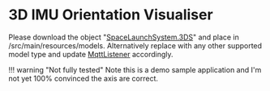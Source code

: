 # 3D IMU Orientation Visualiser
Please download the object "[SpaceLaunchSystem.3DS](http://nasa3d.arc.nasa.gov/detail/sls-block1-3ds)" and place in /src/main/resources/models. Alternatively replace with any other supported model type and update [MqttListener](https://github.com/mattjlewis/diozero/blob/master/diozero-imu-visualiser/src/main/java/com/diozero/imu/mqtt/MqttListener.java) accordingly.

!!! warning "Not fully tested"
    Note this is a demo sample application and I'm not yet 100% convinced the axis are correct.
